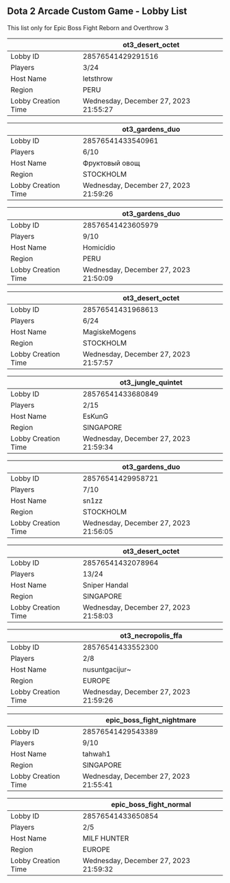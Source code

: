 ## Dota 2 Arcade Custom Game - Lobby List

This list only for Epic Boss Fight Reborn and Overthrow 3

|  | ot3_desert_octet |
| ------ | ------ |
| Lobby ID | 28576541429291516 |
| Players | 3/24 |
| Host Name | letsthrow |
| Region | PERU |
| Lobby Creation Time | Wednesday, December 27, 2023 21:55:27 |


|  | ot3_gardens_duo |
| ------ | ------ |
| Lobby ID | 28576541433540961 |
| Players | 6/10 |
| Host Name | Фруктовый овощ |
| Region | STOCKHOLM |
| Lobby Creation Time | Wednesday, December 27, 2023 21:59:26 |


|  | ot3_gardens_duo |
| ------ | ------ |
| Lobby ID | 28576541423605979 |
| Players | 9/10 |
| Host Name | Homicídio |
| Region | PERU |
| Lobby Creation Time | Wednesday, December 27, 2023 21:50:09 |


|  | ot3_desert_octet |
| ------ | ------ |
| Lobby ID | 28576541431968613 |
| Players | 6/24 |
| Host Name | MagiskeMogens |
| Region | STOCKHOLM |
| Lobby Creation Time | Wednesday, December 27, 2023 21:57:57 |


|  | ot3_jungle_quintet |
| ------ | ------ |
| Lobby ID | 28576541433680849 |
| Players | 2/15 |
| Host Name | EsKunG |
| Region | SINGAPORE |
| Lobby Creation Time | Wednesday, December 27, 2023 21:59:34 |


|  | ot3_gardens_duo |
| ------ | ------ |
| Lobby ID | 28576541429958721 |
| Players | 7/10 |
| Host Name | sn1zz |
| Region | STOCKHOLM |
| Lobby Creation Time | Wednesday, December 27, 2023 21:56:05 |


|  | ot3_desert_octet |
| ------ | ------ |
| Lobby ID | 28576541432078964 |
| Players | 13/24 |
| Host Name | Sniper Handal |
| Region | SINGAPORE |
| Lobby Creation Time | Wednesday, December 27, 2023 21:58:03 |


|  | ot3_necropolis_ffa |
| ------ | ------ |
| Lobby ID | 28576541433552300 |
| Players | 2/8 |
| Host Name | nusuntgacijur~ |
| Region | EUROPE |
| Lobby Creation Time | Wednesday, December 27, 2023 21:59:26 |


|  | epic_boss_fight_nightmare |
| ------ | ------ |
| Lobby ID | 28576541429543389 |
| Players | 9/10 |
| Host Name | tahwah1 |
| Region | SINGAPORE |
| Lobby Creation Time | Wednesday, December 27, 2023 21:55:41 |


|  | epic_boss_fight_normal |
| ------ | ------ |
| Lobby ID | 28576541433650854 |
| Players | 2/5 |
| Host Name | MILF HUNTER |
| Region | EUROPE |
| Lobby Creation Time | Wednesday, December 27, 2023 21:59:32 |


